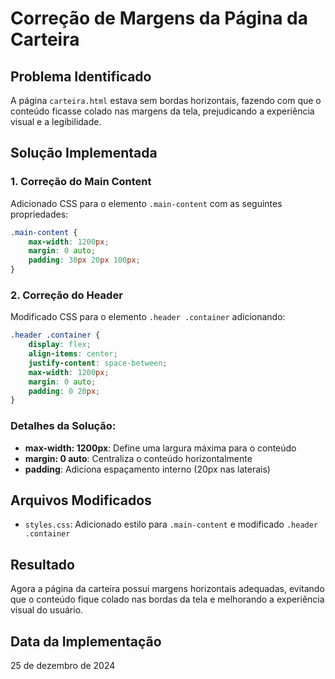 # Correção de Margens da Página da Carteira

## Problema Identificado
A página `carteira.html` estava sem bordas horizontais, fazendo com que o conteúdo ficasse colado nas margens da tela, prejudicando a experiência visual e a legibilidade.

## Solução Implementada

### 1. Correção do Main Content
Adicionado CSS para o elemento `.main-content` com as seguintes propriedades:

```css
.main-content {
    max-width: 1200px;
    margin: 0 auto;
    padding: 30px 20px 100px;
}
```

### 2. Correção do Header
Modificado CSS para o elemento `.header .container` adicionando:

```css
.header .container {
    display: flex;
    align-items: center;
    justify-content: space-between;
    max-width: 1200px;
    margin: 0 auto;
    padding: 0 20px;
}
```

### Detalhes da Solução:
- **max-width: 1200px**: Define uma largura máxima para o conteúdo
- **margin: 0 auto**: Centraliza o conteúdo horizontalmente
- **padding**: Adiciona espaçamento interno (20px nas laterais)

## Arquivos Modificados
- `styles.css`: Adicionado estilo para `.main-content` e modificado `.header .container`

## Resultado
Agora a página da carteira possui margens horizontais adequadas, evitando que o conteúdo fique colado nas bordas da tela e melhorando a experiência visual do usuário.

## Data da Implementação
25 de dezembro de 2024
